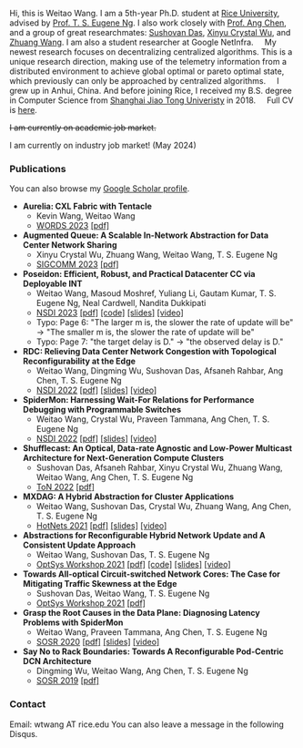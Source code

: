 Hi, this is Weitao Wang. I am a 5th-year Ph.D. student at [Rice University](https://www.rice.edu/), advised by [Prof. T. S. Eugene Ng](https://www.cs.rice.edu/~eugeneng/). I also work closely with [Prof. Ang Chen](https://www.cs.rice.edu/~angchen/), and a group of great researchmates: [Sushovan Das](https://www.linkedin.com/in/sushovan-das-5aa913a9/), [Xinyu Crystal Wu](https://www.linkedin.com/in/xinyu-wu-9511851a6/), and [Zhuang Wang](https://zhuangwang93.github.io/). I am also a student researcher at Google NetInfra. 
&nbsp;&nbsp;&nbsp;&nbsp;My newest research focuses on decentralizing centralized algorithms. This is a unique research direction, making use of the telemetry information from a distributed environment to achieve global optimal or pareto optimal state, which previously can only be approached by centralized algorithms.
&nbsp;&nbsp;&nbsp;&nbsp;I grew up in Anhui, China. And before joining Rice, I received my B.S. degree in Computer Science from [Shanghai Jiao Tong Univeristy](https://en.sjtu.edu.cn/) in 2018.
&nbsp;&nbsp;&nbsp;&nbsp;Full CV is [here](https://weitaowang.site/other_files/CV_231127.pdf).

~~I am currently on academic job market.~~

I am currently on industry job market! (May 2024)

### Publications
You can also browse my [Google Scholar profile](https://scholar.google.com/citations?user=0wdebjkAAAAJ&hl=en).
* **Aurelia: CXL Fabric with Tentacle**
  * Kevin Wang, Weitao Wang
  * [WORDS 2023](https://www.wordsworkshop.org/) [[pdf]]()
* **Augmented Queue: A Scalable In-Network Abstraction for Data Center Network Sharing**
  * Xinyu Crystal Wu, Zhuang Wang, Weitao Wang, T. S. Eugene Ng
  * [SIGCOMM 2023](https://conferences.sigcomm.org/sigcomm/2023/) [[pdf]]()
* **Poseidon: Efficient, Robust, and Practical Datacenter CC via Deployable INT**
  * Weitao Wang, Masoud Moshref, Yuliang Li, Gautam Kumar, T. S. Eugene Ng, Neal Cardwell, Nandita Dukkipati
  * [NSDI 2023](https://www.usenix.org/conference/nsdi23) [[pdf]](https://www.usenix.org/system/files/nsdi23-wang-weitao.pdf) [[code]](https://github.com/Clark5/Poseidon.git) [[slides]](https://www.usenix.org/system/files/nsdi23_slides_wang-weitao.pdf) [[video]](https://www.usenix.org/conference/nsdi23/presentation/wang-weitao)
  * Typo: Page 6: "The larger m is, the slower the rate of update will be" -> "The smaller m is, the slower the rate of update will be"
  * Typo: Page 7: "the target delay is D." -> "the observed delay is D."
* **RDC: Relieving Data Center Network Congestion with Topological Reconfigurability at the Edge**
  * Weitao Wang, Dingming Wu, Sushovan Das, Afsaneh Rahbar, Ang Chen, T. S. Eugene Ng
  * [NSDI 2022](https://www.usenix.org/conference/nsdi22) [[pdf]](https://www.usenix.org/system/files/nsdi22-paper-wang_weitao_rdc.pdf) [[slides]](https://www.usenix.org/system/files/nsdi22_slides_wang-weitao-rdc.pdf) [[video]](https://www.youtube.com/watch?v=JKQl2cVTI40)
* **SpiderMon: Harnessing Wait-For Relations for Performance Debugging with Programmable Switches**
  * Weitao Wang, Crystal Wu, Praveen Tammana, Ang Chen, T. S. Eugene Ng
  * [NSDI 2022](https://www.usenix.org/conference/nsdi22) [[pdf]](https://www.usenix.org/system/files/nsdi22-paper-wang_weitao_spidermon.pdf) [[slides]](https://www.usenix.org/system/files/nsdi22_slides_wang-weitao-spidermon.pdf) [[video]](https://www.youtube.com/watch?v=Jwp7x2ixfFs)
* **Shufflecast: An Optical, Data-rate Agnostic and Low-Power Multicast Architecture for Next-Generation Compute Clusters**
  * Sushovan Das, Afsaneh Rahbar, Xinyu Crystal Wu, Zhuang Wang, Weitao Wang, Ang Chen, T. S. Eugene Ng
  * [ToN 2022](https://dl.acm.org/journal/ton) [[pdf]](https://arxiv.org/pdf/2104.09680.pdf)
* **MXDAG: A Hybrid Abstraction for Cluster Applications**
  * Weitao Wang, Sushovan Das, Crystal Wu, Zhuang Wang, Ang Chen, T. S. Eugene Ng
  * [HotNets 2021](https://conferences.sigcomm.org/hotnets/2021/) [[pdf]](https://arxiv.org/abs/2107.07442) [[slides]](https://weitaowang.site/papers/mxdag_slides.pdf) [[video]](https://www.youtube.com/watch?v=YI3Nvk9GqU4)
* **Abstractions for Reconfigurable Hybrid Network Update and A Consistent Update Approach**
  * Weitao Wang, Sushovan Das, T. S. Eugene Ng
  * [OptSys Workshop 2021](https://conferences.sigcomm.org/sigcomm/2021/workshop-optsys.html) [[pdf]](https://www.cs.rice.edu/~eugeneng/papers/OptSys21-ConsistentUpdate.pdf) [[code]](https://github.com/Clark5/RHN_Update) [[slides]](https://weitaowang.site/papers/transtate_slides.pdf) [[video]](https://www.youtube.com/watch?v=7d-jvfzxAU0)
* **Towards All-optical Circuit-switched Network Cores: The Case for Mitigating Traffic Skewness at the Edge**
  * Sushovan Das, Weitao Wang, T. S. Eugene Ng
  * [OptSys Workshop 2021](https://conferences.sigcomm.org/sigcomm/2021/workshop-optsys.html) [[pdf]](https://www.cs.rice.edu/~eugeneng/papers/OptSys21-AllOptical.pdf)
* **Grasp the Root Causes in the Data Plane: Diagnosing Latency Problems with SpiderMon**
  * Weitao Wang, Praveen Tammana, Ang Chen, T. S. Eugene Ng
  * [SOSR 2020](https://conferences.sigcomm.org/sosr/2020/) [[pdf]](https://dl.acm.org/doi/pdf/10.1145/3373360.3380835) [[slides]](https://conferences.sigcomm.org/sosr/2020/slides/spidermon_sosr.pptx) [[video]](https://www.youtube.com/watch?v=SYbr8W_JG6A)
* **Say No to Rack Boundaries: Towards A Reconfigurable Pod-Centric DCN Architecture**
  * Dingming Wu, Weitao Wang, Ang Chen, T. S. Eugene Ng
  * [SOSR 2019](https://conferences.sigcomm.org/sosr/2019/) [[pdf]](https://dl.acm.org/doi/pdf/10.1145/3314148.3314350?casa_token=5jdB8I6NLKkAAAAA:zbDA8whzGE0s0t66UMyqPBrCUiWb4t-hwyWiJNp41OF-Lv7cPt-E29e4DBjSx-2zueZlLBlwPeos)

### Contact
Email: wtwang AT rice.edu
You can also leave a message in the following Disqus.
